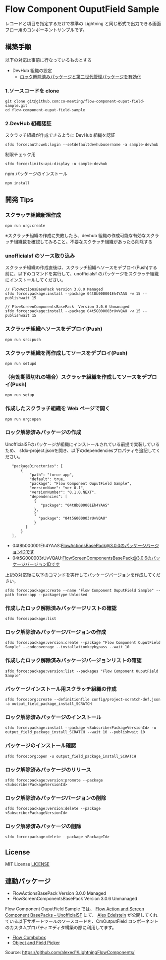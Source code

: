 # Flow Component OuputField Sample

レコードと項目を指定するだけで標準の Lightning と同じ形式で出力できる画面フロー用のコンポーネントサンプルです。

## 構築手順

以下の対応は事前に行なっているものとする

- DevHub 組織の設定
  - [ロック解除済みパッケージと第二世代管理パッケージを有効化](https://developer.salesforce.com/docs/atlas.ja-jp.230.0.sfdx_dev.meta/sfdx_dev/sfdx_setup_enable_secondgen_pkg.htm)

### 1.ソースコードを clone

```
git clone git@github.com:co-meeting/flow-component-ouput-field-sample.git
cd flow-component-ouput-field-sample
```

### 2.DevHub 組織認証

スクラッチ組織が作成できるように DevHub 組織を認証

```
sfdx force:auth:web:login --setdefaultdevhubusername -a sample-devhub
```

制限チェック用

```
sfdx force:limits:api:display -u sample-devhub
```

npm パッケージのインストール

```
npm install
```

## 開発 Tips

### スクラッチ組織新規作成

```
npm run org:create
```

※スクラッチ組織の作成に失敗したら、devhub 組織の作成可能な有効なスクラッチ組織数を確認してみること。不要なスクラッチ組織があったら削除する

### unofficialsf のソース取り込み

スクラッチ組織の作成直後は、スクラッチ組織へソースをデプロイ(Push)する前に、以下のコマンドを実行して、unofficialsf のパッケージをスクラッチ組織にインストールしてください。

```
// FlowActionsBasePack Version 3.0.0 Managed
sfdx force:package:install --package 04t8b000001Eh4YAAS -w 15 --publishwait 15

// FlowScreenComponentsBasePack  Version 3.0.6 Unmanaged
sfdx force:package:install --package 04t5G000003rUvVQAU -w 15 --publishwait 15
```

### スクラッチ組織へソースをデプロイ(Push)

```
npm run src:push
```

### スクラッチ組織を再作成してソースをデプロイ(Push)

```
npm run setupd
```

### （有効期限切れの場合）スクラッチ組織を作成してソースをデプロイ(Push)

```
npm run setup
```

### 作成したスクラッチ組織を Web ページで開く

```
npm run org:open
```

### ロック解除済みパッケージの作成

UnofficialSFのパッケージが組織にインストールされている前提で実装しているため、
sfdx-project.jsonを開き、以下のdependenciesプロパティを追記してください。

```
   "packageDirectories": [
       {
           "path": "force-app",
           "default": true,
           "package": "Flow Component OuputField Sample",
           "versionName": "ver 0.1",
           "versionNumber": "0.1.0.NEXT",
           "dependencies": [
             {
                "package": "04t8b000001Eh4YAAS"
             },
             {
               "package": "04t5G000003rUvVQAU"
             }
         ]
       }
   ],
```

- 04t8b000001Eh4YAAS:FlowActionsBasePack@3.0.0のパッケージバージョンIDです
 - 04t5G000003rUvVQAU:FlowScreenComponentsBasePack@3.0.6のパッケージバージョンIDです

上記の対応後に以下のコマンドを実行してパッケージバージョンを作成してください。

```
sfdx force:package:create --name "Flow Component OuputField Sample" --path force-app --packagetype Unlocked
```

### 作成したロック解除済みパッケージリストの確認

```
sfdx force:package:list
```

### ロック解除済みパッケージバージョンの作成

```
sfdx force:package:version:create --package "Flow Component OuputField Sample" --codecoverage --installationkeybypass --wait 10
```

### 作成したロック解除済みパッケージバージョンリストの確認

```
sfdx force:package:version:list --packages "Flow Component OuputField Sample"
```

### パッケージインストール用スクラッチ組織の作成

```
sfdx force:org:create --definitionfile config/project-scratch-def.json -a output_field_package_install_SCRATCH
```

### ロック解除済みパッケージのインストール

```
sfdx force:package:install --package <SubscriberPackageVersionId> -u output_field_package_install_SCRATCH --wait 10 --publishwait 10
```

### パッケージのインストール確認

```
sfdx force:org:open -u output_field_package_install_SCRATCH
```

### ロック解除済みパッケージのリリース

```
sfdx force:package:version:promote --package <SubscriberPackageVersionId>
```

### ロック解除済みパッケージバージョンの削除

```
sfdx force:package:version:delete --package <SubscriberPackageVersionId>
```

### ロック解除済みパッケージの削除

```
sfdx force:package:delete --package <PackageId>
```

## License

MIT License
[LICENSE](LICENSE)

## 連動パッケージ
 - FlowActionsBasePack Version 3.0.0 Managed
 - FlowScreenComponentsBasePack  Version 3.0.6 Unmanaged

Flow Component OuputField Sample では、 [Flow Action and Screen Component BasePacks – UnofficialSF](https://unofficialsf.com/flow-action-and-screen-component-basepacks/) にて、 [Alex Edelstein](https://unofficialsf.com/author/alexed1000/) が公開してくれている以下サポートツールのソースコードを、CmOutputField コンポーネントのカスタムプロパティエディタ構築の際に利用してます。

- [Flow Combobox](https://unofficialsf.com/develop-custom-property-editors-quickly-with-flowcombobox/)
- [Object and Field Picker](https://unofficialsf.com/add-an-object-and-field-picklist-pair-to-your-flow/)


Source:
https://github.com/alexed1/LightningFlowComponents/
